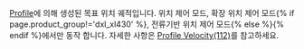 
[Profile](#what-is-the-profile)에 의해 생성된 목표 위치 궤적입니다. 위치 제어 모드, 확장 위치 제어 모드{% if page.product_group!='dxl_xl430' %}, 전류기반 위치 제어 모드{% else %}{% endif %}에서만 동작 합니다. 자세한 사항은 [Profile Velocity(112)](#profile-velocity112)를 참고하세요.
